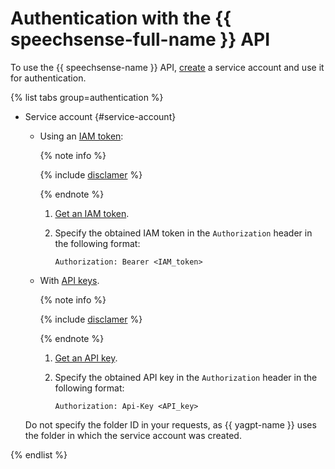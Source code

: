 # Authentication with the {{ speechsense-full-name }} API

To use the {{ speechsense-name }} API, [create](../../iam/operations/sa/create.md) a service account and use it for authentication.

{% list tabs group=authentication %}

- Service account {#service-account}

   * Using an [IAM token](../../iam/concepts/authorization/iam-token.md):

      {% note info %}

      {% include [disclamer](../../_includes/iam/iam-token-note.md) %}

      {% endnote %}

      1. [Get an IAM token](../../iam/operations/iam-token/create-for-sa.md).
      1. Specify the obtained IAM token in the `Authorization` header in the following format:

         ```
         Authorization: Bearer <IAM_token>
         ```

   * With [API keys](../../iam/concepts/authorization/api-key).

      {% note info %}

      {% include [disclamer](../../_includes/iam/api-keys-disclaimer.md) %}

      {% endnote %}

      1. [Get an API key](../../iam/operations/api-key/create.md).
      1. Specify the obtained API key in the `Authorization` header in the following format:

         ```
         Authorization: Api-Key <API_key>
         ```

   Do not specify the folder ID in your requests, as {{ yagpt-name }} uses the folder in which the service account was created.

{% endlist %}
